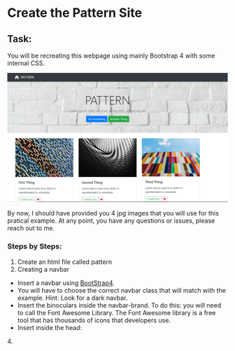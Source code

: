 # Create the Pattern Site

## Task:
You will be recreating this webpage using mainly Bootstrap 4 with some internal CSS.

![Pattern Website Final Version](https://github.com/laiamanda/web-dev101/blob/main/bootstrap101/pattern/pattern.PNG)

By now, I should have provided you 4 jpg images that you will use for this pratical example. At any point, you have any questions or issues, please reach out to me.

### Steps by Steps:
1. Create an html file called pattern
2. Creating a navbar
  * Insert a navbar using [BootStrap4](https://getbootstrap.com/docs/4.6/components/navbar/).
  * You will have to choose the correct navbar class that will match with the example. Hint: Look for a dark navbar.
  * Insert the binoculars inside the navbar-brand. To do this: you will need to call the Font Awesome Library. The Font Awesome library is a free tool that has thousands of icons that developers use.
  * Insert inside the head:
  <link href="http://cdnjs.cloudflare.com/ajax/libs/font-awesome/4.3.0/css/font-awesome.css" rel="stylesheet"  type='text/css'> 
4. 
